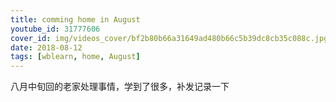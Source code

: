 ```yaml
---
title: comming home in August
youtube_id: 31777606
cover_id: img/videos_cover/bf2b80b66a31649ad480b66c5b39dc8cb35c088c.jpg
date: 2018-08-12
tags: [wblearn, home, August]
---
```

八月中旬回的老家处理事情，学到了很多，补发记录一下
